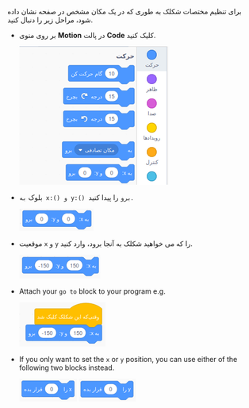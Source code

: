 برای تنظیم مختصات شکلک به طوری که در یک مکان مشخص در صفحه نشان داده شود، مراحل زیر را دنبال کنید.

- بر روی منوی **Motion** در پالت **Code** کلیک کنید.
    
    ![منوی حرکت](images/motion-menu.png)

- بلوک `به x:() و y:() برو` را پیدا کنید.
    
    ![به موقعیت x و y برو](images/goto.png)

- موقعیت `x` و `y` را که می خواهید شکلک به آنجا برود، وارد کنید.
    
    ![به موقعیت x و y برو تکمیل شده](images/goto_filled.png)

- Attach your `go to` block to your program e.g.
    
    ![go to x y attached to block](images/use-goto.png)

- If you only want to set the `x` or `y` position, you can use either of the following two blocks instead.
    
    ![set x](images/setx.png) ![set y](images/sety.png)